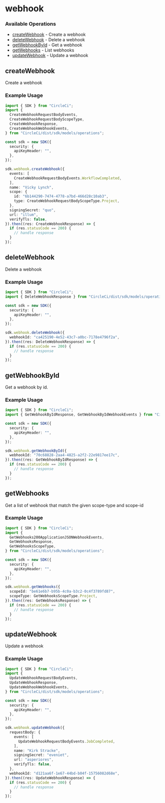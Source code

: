 # webhook

### Available Operations

* [createWebhook](#createwebhook) - Create a webhook
* [deleteWebhook](#deletewebhook) - Delete a webhook
* [getWebhookById](#getwebhookbyid) - Get a webhook
* [getWebhooks](#getwebhooks) - List webhooks
* [updateWebhook](#updatewebhook) - Update a webhook

## createWebhook

Create a webhook

### Example Usage

```typescript
import { SDK } from "CircleCi";
import {
  CreateWebhookRequestBodyEvents,
  CreateWebhookRequestBodyScopeType,
  CreateWebhookResponse,
  CreateWebhookWebhookEvents,
} from "CircleCi/dist/sdk/models/operations";

const sdk = new SDK({
  security: {
    apiKeyHeader: "",
  },
});

sdk.webhook.createWebhook({
  events: [
    CreateWebhookRequestBodyEvents.WorkflowCompleted,
  ],
  name: "Vicky Lynch",
  scope: {
    id: "6b144290-7474-4778-a7bd-466d28c10ab3",
    type: CreateWebhookRequestBodyScopeType.Project,
  },
  signingSecret: "quo",
  url: "illum",
  verifyTls: false,
}).then((res: CreateWebhookResponse) => {
  if (res.statusCode == 200) {
    // handle response
  }
});
```

## deleteWebhook

Delete a webhook

### Example Usage

```typescript
import { SDK } from "CircleCi";
import { DeleteWebhookResponse } from "CircleCi/dist/sdk/models/operations";

const sdk = new SDK({
  security: {
    apiKeyHeader: "",
  },
});

sdk.webhook.deleteWebhook({
  webhookId: "ca425190-4e52-43c7-a0bc-7178e4796f2a",
}).then((res: DeleteWebhookResponse) => {
  if (res.statusCode == 200) {
    // handle response
  }
});
```

## getWebhookById

Get a webhook by id.

### Example Usage

```typescript
import { SDK } from "CircleCi";
import { GetWebhookByIdResponse, GetWebhookByIdWebhookEvents } from "CircleCi/dist/sdk/models/operations";

const sdk = new SDK({
  security: {
    apiKeyHeader: "",
  },
});

sdk.webhook.getWebhookById({
  webhookId: "70c68828-2aa4-4825-a2f2-22e9817ee17c",
}).then((res: GetWebhookByIdResponse) => {
  if (res.statusCode == 200) {
    // handle response
  }
});
```

## getWebhooks

Get a list of webhook that match the given scope-type and scope-id

### Example Usage

```typescript
import { SDK } from "CircleCi";
import {
  GetWebhooks200ApplicationJSONWebhookEvents,
  GetWebhooksResponse,
  GetWebhooksScopeType,
} from "CircleCi/dist/sdk/models/operations";

const sdk = new SDK({
  security: {
    apiKeyHeader: "",
  },
});

sdk.webhook.getWebhooks({
  scopeId: "be61e6b7-b95b-4c0a-b3c2-0c4f3789fd87",
  scopeType: GetWebhooksScopeType.Project,
}).then((res: GetWebhooksResponse) => {
  if (res.statusCode == 200) {
    // handle response
  }
});
```

## updateWebhook

Update a webhook

### Example Usage

```typescript
import { SDK } from "CircleCi";
import {
  UpdateWebhookRequestBodyEvents,
  UpdateWebhookResponse,
  UpdateWebhookWebhookEvents,
} from "CircleCi/dist/sdk/models/operations";

const sdk = new SDK({
  security: {
    apiKeyHeader: "",
  },
});

sdk.webhook.updateWebhook({
  requestBody: {
    events: [
      UpdateWebhookRequestBodyEvents.JobCompleted,
    ],
    name: "Kirk Stracke",
    signingSecret: "eveniet",
    url: "asperiores",
    verifyTls: false,
  },
  webhookId: "d121aa6f-1e67-44bd-b04f-15756082d68e",
}).then((res: UpdateWebhookResponse) => {
  if (res.statusCode == 200) {
    // handle response
  }
});
```

